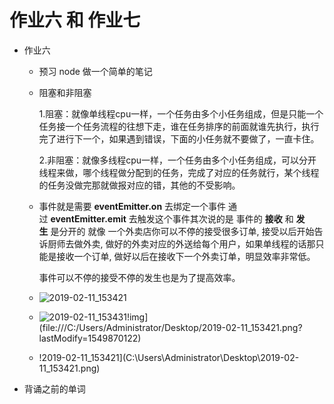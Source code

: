 # 作业六 和 作业七

- 作业六
  - 预习 node 做一个简单的笔记

  - 阻塞和非阻塞

    1.阻塞：就像单线程cpu一样，一个任务由多个小任务组成，但是只能一个任务接一个任务流程的往想下走，谁在任务排序的前面就谁先执行，执行完了进行下一个，如果遇到错误，下面的小任务就不要做了，一直卡住。

    2.非阻塞：就像多线程cpu一样，一个任务由多个小任务组成，可以分开线程来做，哪个线程做分配到的任务，完成了对应的任务就行，某个线程的任务没做完那就做报对应的错，其他的不受影响。

  - 事件就是需要 **eventEmitter.on** 去绑定一个事件 通过 **eventEmitter.emit** 去触发这个事件其次说的是 事件的 **接收** 和 **发生** 是分开的 就像 一个外卖店你可以不停的接受很多订单, 接受以后开始告诉厨师去做外卖, 做好的外卖对应的外送给每个用户，如果单线程的话那只能是接收一个订单, 做好以后在接收下一个外卖订单，明显效率非常低。

    事件可以不停的接受不停的发生也是为了提高效率。

  - ![2019-02-11_153421](C:\Users\Administrator\Desktop\2019-02-11_153421.png)

  - ![2019-02-11_153431](C:\Users\Administrator\Desktop\2019-02-11_153431.png)!img](file:///C:/Users/Administrator/Desktop/2019-02-11_153421.png?lastModify=1549870122)

  - !2019-02-11_153421](C:\Users\Administrator\Desktop\2019-02-11_153421.png)
- 背诵之前的单词

